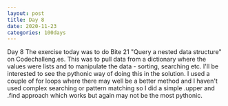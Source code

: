 ```yaml
---
layout: post
title: Day 8
date: 2020-11-23
categories: 100days
---
```

Day 8 The exercise today was to do Bite 21 "Query a nested data structure" on Codechalleng.es. This was to pull data from a dictionary where the values were lists and to manipulate the data - sorting, searching etc.  I'll be interested to see the pythonic way of doing this in the solution. I used a couple of for loops where there may well be a better method and I haven't used complex searching or pattern matching so I did a simple .upper and .find approach which works but again may not be the most pythonic.
